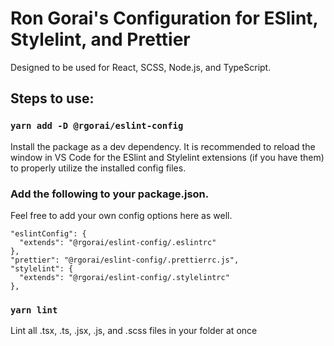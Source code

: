 # Ron Gorai's Configuration for ESlint, Stylelint, and Prettier

Designed to be used for React, SCSS, Node.js, and TypeScript.

## Steps to use:
### `yarn add -D @rgorai/eslint-config`
Install the package as a dev dependency. It is recommended to reload the window in VS Code for the ESlint and Stylelint extensions (if you have them) to properly utilize the installed config files.

### Add the following to your package.json. 
Feel free to add your own config options here as well.
```
"eslintConfig": {
  "extends": "@rgorai/eslint-config/.eslintrc"
},
"prettier": "@rgorai/eslint-config/.prettierrc.js",
"stylelint": {
  "extends": "@rgorai/eslint-config/.stylelintrc"
},
```

### `yarn lint`
Lint all .tsx, .ts, .jsx, .js, and .scss files in your folder at once
